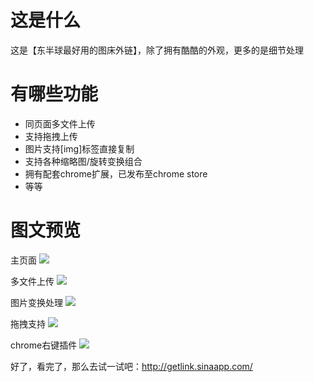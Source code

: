 # 这是什么
这是【东半球最好用的图床外链】，除了拥有酷酷的外观，更多的是细节处理
# 有哪些功能
- 同页面多文件上传
- 支持拖拽上传
- 图片支持[img]标签直接复制
- 支持各种缩略图/旋转变换组合
- 拥有配套chrome扩展，已发布至chrome store
- 等等

# 图文预览
主页面
![](https://gitcafe-image.b0.upaiyun.com/95a48fc4626957594bf2c7a3b06d3375.png)

多文件上传
![](https://gitcafe-image.b0.upaiyun.com/dfc4d404f6478a362b5d0f157c272740.png)

图片变换处理
![](https://gitcafe-image.b0.upaiyun.com/60a2b23bf45df56badf22647d0281cab.png)

拖拽支持
![](https://gitcafe-image.b0.upaiyun.com/b7bdfc0bcedc4854e2c0b3ba57cb8fdf.png)

chrome右键插件
![](https://gitcafe-image.b0.upaiyun.com/30c326e2d973e761702d17a9daae0b34.png)

好了，看完了，那么去试一试吧：http://getlink.sinaapp.com/
